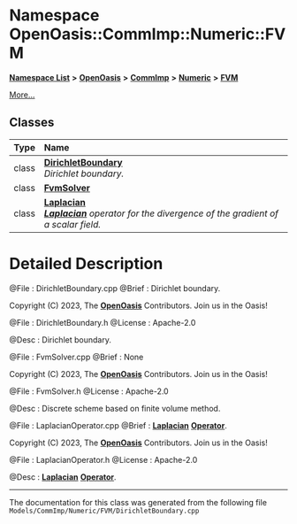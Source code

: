 

# Namespace OpenOasis::CommImp::Numeric::FVM



[**Namespace List**](namespaces.md) **>** [**OpenOasis**](namespace_open_oasis.md) **>** [**CommImp**](namespace_open_oasis_1_1_comm_imp.md) **>** [**Numeric**](namespace_open_oasis_1_1_comm_imp_1_1_numeric.md) **>** [**FVM**](namespace_open_oasis_1_1_comm_imp_1_1_numeric_1_1_f_v_m.md)



[More...](#detailed-description)
















## Classes

| Type | Name |
| ---: | :--- |
| class | [**DirichletBoundary**](class_open_oasis_1_1_comm_imp_1_1_numeric_1_1_f_v_m_1_1_dirichlet_boundary.md) <br>_Dirichlet boundary._  |
| class | [**FvmSolver**](class_open_oasis_1_1_comm_imp_1_1_numeric_1_1_f_v_m_1_1_fvm_solver.md) <br> |
| class | [**Laplacian**](class_open_oasis_1_1_comm_imp_1_1_numeric_1_1_f_v_m_1_1_laplacian.md) <br>[_**Laplacian**_](class_open_oasis_1_1_comm_imp_1_1_numeric_1_1_f_v_m_1_1_laplacian.md) _operator for the divergence of the gradient of a scalar field._ |


















































# Detailed Description



 @File : DirichletBoundary.cpp @Brief : Dirichlet boundary.



 Copyright (C) 2023, The [**OpenOasis**](namespace_open_oasis.md) Contributors. Join us in the Oasis!


@File : DirichletBoundary.h @License : Apache-2.0


@Desc : Dirichlet boundary.



 @File : FvmSolver.cpp @Brief : None



 Copyright (C) 2023, The [**OpenOasis**](namespace_open_oasis.md) Contributors. Join us in the Oasis!


@File : FvmSolver.h @License : Apache-2.0


@Desc : Discrete scheme based on finite volume method.



 @File : LaplacianOperator.cpp @Brief : [**Laplacian**](class_open_oasis_1_1_comm_imp_1_1_numeric_1_1_f_v_m_1_1_laplacian.md) [**Operator**](class_open_oasis_1_1_comm_imp_1_1_numeric_1_1_operator.md).



 Copyright (C) 2023, The [**OpenOasis**](namespace_open_oasis.md) Contributors. Join us in the Oasis!


@File : LaplacianOperator.h @License : Apache-2.0


@Desc : [**Laplacian**](class_open_oasis_1_1_comm_imp_1_1_numeric_1_1_f_v_m_1_1_laplacian.md) [**Operator**](class_open_oasis_1_1_comm_imp_1_1_numeric_1_1_operator.md). 


    

------------------------------
The documentation for this class was generated from the following file `Models/CommImp/Numeric/FVM/DirichletBoundary.cpp`

